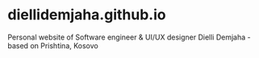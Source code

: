 # diellidemjaha.github.io
Personal website of Software engineer & UI/UX designer Dielli Demjaha - based on Prishtina, Kosovo
